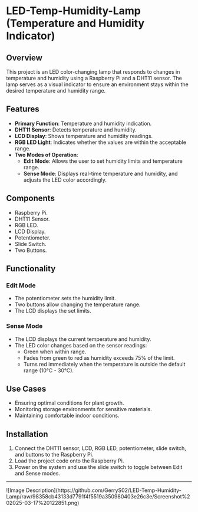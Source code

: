# LED-Temp-Humidity-Lamp (Temperature and Humidity Indicator)

## Overview
This project is an LED color-changing lamp that responds to changes in temperature and humidity using a Raspberry Pi and a DHT11 sensor. The lamp serves as a visual indicator to ensure an environment stays within the desired temperature and humidity range.

## Features
- **Primary Function**: Temperature and humidity indication.
- **DHT11 Sensor**: Detects temperature and humidity.
- **LCD Display**: Shows temperature and humidity readings.
- **RGB LED Light**: Indicates whether the values are within the acceptable range.
- **Two Modes of Operation**:
  - **Edit Mode**: Allows the user to set humidity limits and temperature range.
  - **Sense Mode**: Displays real-time temperature and humidity, and adjusts the LED color accordingly.

## Components
- Raspberry Pi.
- DHT11 Sensor.
- RGB LED.
- LCD Display.
- Potentiometer.
- Slide Switch.
- Two Buttons.

## Functionality
### Edit Mode
- The potentiometer sets the humidity limit.
- Two buttons allow changing the temperature range.
- The LCD displays the set limits.

### Sense Mode
- The LCD displays the current temperature and humidity.
- The LED color changes based on the sensor readings:
  - Green when within range.
  - Fades from green to red as humidity exceeds 75% of the limit.
  - Turns red immediately when the temperature is outside the default range (10°C - 30°C).

## Use Cases
- Ensuring optimal conditions for plant growth.
- Monitoring storage environments for sensitive materials.
- Maintaining comfortable indoor conditions.

## Installation
1. Connect the DHT11 sensor, LCD, RGB LED, potentiometer, slide switch, and buttons to the Raspberry Pi.
2. Load the project code onto the Raspberry Pi.
3. Power on the system and use the slide switch to toggle between Edit and Sense modes.

<hr>
![Image Description](https://github.com/GerryS02/LED-Temp-Humidity-Lamp/raw/98358cb43133d7791f4f5519a350980403e26c3e/Screenshot%202025-03-17%20122851.png)

